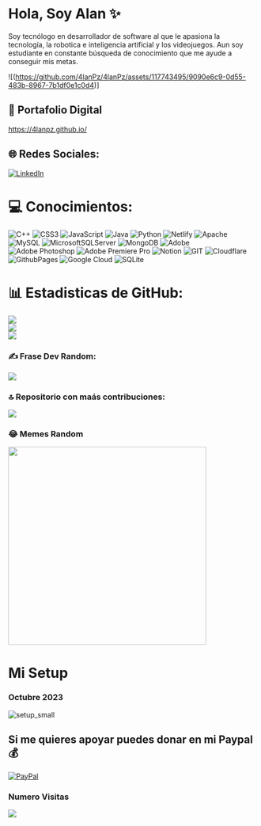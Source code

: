 # Hola, Soy Alan ✨
Soy tecnólogo en desarrollador de software al que le apasiona la tecnología, la robotica e inteligencia artificial y los videojuegos. Aun soy estudiante en constante búsqueda de conocimiento que me ayude a conseguir mis metas.

![(https://github.com/4lanPz/4lanPz/assets/117743495/9090e6c9-0d55-483b-8967-7b1df0e1c0d4)]

## 📃 Portafolio Digital

https://4lanpz.github.io/

## 🌐 Redes Sociales:
[![LinkedIn](https://img.shields.io/badge/LinkedIn-%230077B5.svg?logo=linkedin&logoColor=white)](https://linkedin.com/in/alanst02) 

# 💻 Conocimientos:
![C++](https://img.shields.io/badge/c++-%2300599C.svg?style=for-the-badge&logo=c%2B%2B&logoColor=white) ![CSS3](https://img.shields.io/badge/css3-%231572B6.svg?style=for-the-badge&logo=css3&logoColor=white) ![JavaScript](https://img.shields.io/badge/javascript-%23323330.svg?style=for-the-badge&logo=javascript&logoColor=%23F7DF1E) ![Java](https://img.shields.io/badge/java-%23ED8B00.svg?style=for-the-badge&logo=openjdk&logoColor=white) ![Python](https://img.shields.io/badge/python-3670A0?style=for-the-badge&logo=python&logoColor=ffdd54) ![Netlify](https://img.shields.io/badge/netlify-%23000000.svg?style=for-the-badge&logo=netlify&logoColor=#00C7B7) ![Apache](https://img.shields.io/badge/apache-%23D42029.svg?style=for-the-badge&logo=apache&logoColor=white) ![MySQL](https://img.shields.io/badge/mysql-%2300000f.svg?style=for-the-badge&logo=mysql&logoColor=white) ![MicrosoftSQLServer](https://img.shields.io/badge/Microsoft%20SQL%20Server-CC2927?style=for-the-badge&logo=microsoft%20sql%20server&logoColor=white) ![MongoDB](https://img.shields.io/badge/MongoDB-%234ea94b.svg?style=for-the-badge&logo=mongodb&logoColor=white) ![Adobe](https://img.shields.io/badge/adobe-%23FF0000.svg?style=for-the-badge&logo=adobe&logoColor=white) ![Adobe Photoshop](https://img.shields.io/badge/adobe%20photoshop-%2331A8FF.svg?style=for-the-badge&logo=adobe%20photoshop&logoColor=white) ![Adobe Premiere Pro](https://img.shields.io/badge/Adobe%20Premiere%20Pro-9999FF.svg?style=for-the-badge&logo=Adobe%20Premiere%20Pro&logoColor=white) ![Notion](https://img.shields.io/badge/Notion-%23000000.svg?style=for-the-badge&logo=notion&logoColor=white) ![GIT](https://img.shields.io/badge/Git-fc6d26?style=for-the-badge&logo=git&logoColor=white) ![Cloudflare](https://img.shields.io/badge/Cloudflare-F38020?style=for-the-badge&logo=Cloudflare&logoColor=white) ![GithubPages](https://img.shields.io/badge/github%20pages-121013?style=for-the-badge&logo=github&logoColor=white) ![Google Cloud](https://img.shields.io/badge/GoogleCloud-%234285F4.svg?style=for-the-badge&logo=google-cloud&logoColor=white) ![SQLite](https://img.shields.io/badge/sqlite-%2307405e.svg?style=for-the-badge&logo=sqlite&logoColor=white)

# 📊 Estadisticas de GitHub:
![](https://github-readme-stats.vercel.app/api?username=4lanPz&theme=dark&hide_border=false&include_all_commits=false&count_private=false)<br/>
![](https://github-readme-streak-stats.herokuapp.com/?user=4lanPz&theme=dark&hide_border=false)<br/>
![](https://github-readme-stats.vercel.app/api/top-langs/?username=4lanPz&theme=dark&hide_border=false&include_all_commits=false&count_private=false&layout=compact)

### ✍️ Frase Dev Random:
![](https://quotes-github-readme.vercel.app/api?type=horizontal&theme=radical)

### 🔝 Repositorio con maás contribuciones:
![](https://github-contributor-stats.vercel.app/api?username=4lanPz&limit=5&theme=dark&combine_all_yearly_contributions=true)

### 😂 Memes Random
<img src='https://randommeme-five.vercel.app/' style="height: 400px;"/>

  # Mi Setup

  ### Octubre 2023

  ![setup_small](https://github.com/4lanPz/4lanPz/assets/117743495/bae2327a-0cc4-4258-9141-2ad3a1d41eb9)
<!-- Proudly created with GPRM ( https://gprm.itsvg.in ) -->

  ## Si me quieres apoyar puedes donar en mi Paypal 💰
  [![PayPal](https://img.shields.io/badge/PayPal-00457C?style=for-the-badge&logo=paypal&logoColor=white)](https://paypal.me/Alanstvn) 
  ### Numero Visitas
  [![](https://visitcount.itsvg.in/api?id=4lanPz&icon=0&color=0)](https://visitcount.itsvg.in)





